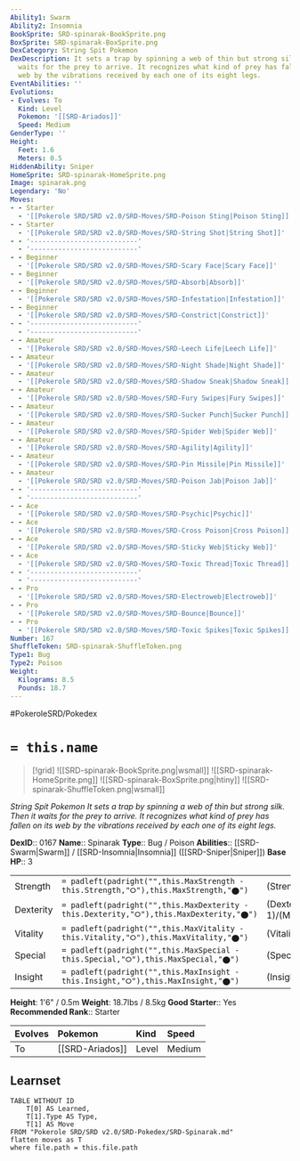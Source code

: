 ```yaml
---
Ability1: Swarm
Ability2: Insomnia
BookSprite: SRD-spinarak-BookSprite.png
BoxSprite: SRD-spinarak-BoxSprite.png
DexCategory: String Spit Pokemon
DexDescription: It sets a trap by spinning a web of thin but strong silk. Then it
  waits for the prey to arrive. It recognizes what kind of prey has fallen on its
  web by the vibrations received by each one of its eight legs.
EventAbilities: ''
Evolutions:
- Evolves: To
  Kind: Level
  Pokemon: '[[SRD-Ariados]]'
  Speed: Medium
GenderType: ''
Height:
  Feet: 1.6
  Meters: 0.5
HiddenAbility: Sniper
HomeSprite: SRD-spinarak-HomeSprite.png
Image: spinarak.png
Legendary: 'No'
Moves:
- - Starter
  - '[[Pokerole SRD/SRD v2.0/SRD-Moves/SRD-Poison Sting|Poison Sting]]'
- - Starter
  - '[[Pokerole SRD/SRD v2.0/SRD-Moves/SRD-String Shot|String Shot]]'
- - '---------------------------'
  - '---------------------------'
- - Beginner
  - '[[Pokerole SRD/SRD v2.0/SRD-Moves/SRD-Scary Face|Scary Face]]'
- - Beginner
  - '[[Pokerole SRD/SRD v2.0/SRD-Moves/SRD-Absorb|Absorb]]'
- - Beginner
  - '[[Pokerole SRD/SRD v2.0/SRD-Moves/SRD-Infestation|Infestation]]'
- - Beginner
  - '[[Pokerole SRD/SRD v2.0/SRD-Moves/SRD-Constrict|Constrict]]'
- - '---------------------------'
  - '---------------------------'
- - Amateur
  - '[[Pokerole SRD/SRD v2.0/SRD-Moves/SRD-Leech Life|Leech Life]]'
- - Amateur
  - '[[Pokerole SRD/SRD v2.0/SRD-Moves/SRD-Night Shade|Night Shade]]'
- - Amateur
  - '[[Pokerole SRD/SRD v2.0/SRD-Moves/SRD-Shadow Sneak|Shadow Sneak]]'
- - Amateur
  - '[[Pokerole SRD/SRD v2.0/SRD-Moves/SRD-Fury Swipes|Fury Swipes]]'
- - Amateur
  - '[[Pokerole SRD/SRD v2.0/SRD-Moves/SRD-Sucker Punch|Sucker Punch]]'
- - Amateur
  - '[[Pokerole SRD/SRD v2.0/SRD-Moves/SRD-Spider Web|Spider Web]]'
- - Amateur
  - '[[Pokerole SRD/SRD v2.0/SRD-Moves/SRD-Agility|Agility]]'
- - Amateur
  - '[[Pokerole SRD/SRD v2.0/SRD-Moves/SRD-Pin Missile|Pin Missile]]'
- - Amateur
  - '[[Pokerole SRD/SRD v2.0/SRD-Moves/SRD-Poison Jab|Poison Jab]]'
- - '---------------------------'
  - '---------------------------'
- - Ace
  - '[[Pokerole SRD/SRD v2.0/SRD-Moves/SRD-Psychic|Psychic]]'
- - Ace
  - '[[Pokerole SRD/SRD v2.0/SRD-Moves/SRD-Cross Poison|Cross Poison]]'
- - Ace
  - '[[Pokerole SRD/SRD v2.0/SRD-Moves/SRD-Sticky Web|Sticky Web]]'
- - Ace
  - '[[Pokerole SRD/SRD v2.0/SRD-Moves/SRD-Toxic Thread|Toxic Thread]]'
- - '---------------------------'
  - '---------------------------'
- - Pro
  - '[[Pokerole SRD/SRD v2.0/SRD-Moves/SRD-Electroweb|Electroweb]]'
- - Pro
  - '[[Pokerole SRD/SRD v2.0/SRD-Moves/SRD-Bounce|Bounce]]'
- - Pro
  - '[[Pokerole SRD/SRD v2.0/SRD-Moves/SRD-Toxic Spikes|Toxic Spikes]]'
Number: 167
ShuffleToken: SRD-spinarak-ShuffleToken.png
Type1: Bug
Type2: Poison
Weight:
  Kilograms: 8.5
  Pounds: 18.7
---
```


#PokeroleSRD/Pokedex

# `= this.name`

> [!grid]
> ![[SRD-spinarak-BookSprite.png|wsmall]]
> ![[SRD-spinarak-HomeSprite.png]]
> ![[SRD-spinarak-BoxSprite.png|htiny]]
> ![[SRD-spinarak-ShuffleToken.png|wsmall]]


*String Spit Pokemon*
*It sets a trap by spinning a web of thin but strong silk. Then it waits for the prey to arrive. It recognizes what kind of prey has fallen on its web by the vibrations received by each one of its eight legs.*

**DexID**:: 0167
**Name**:: Spinarak
**Type**:: Bug / Poison
**Abilities**:: [[SRD-Swarm|Swarm]] / [[SRD-Insomnia|Insomnia]] ([[SRD-Sniper|Sniper]])
**Base HP**:: 3

|           |                                                                                        |                                          |
| --------- | -------------------------------------------------------------------------------------- | ---------------------------------------- |
| Strength  | `= padleft(padright("",this.MaxStrength - this.Strength,"⭘"),this.MaxStrength,"⬤")`    | (Strength::2)/(MaxStrength::4)   |
| Dexterity | `= padleft(padright("",this.MaxDexterity - this.Dexterity,"⭘"),this.MaxDexterity,"⬤")` | (Dexterity:: 1)/(MaxDexterity::3) |
| Vitality  | `= padleft(padright("",this.MaxVitality - this.Vitality,"⭘"),this.MaxVitality,"⬤")`    | (Vitality::1)/(MaxVitality::3)   |
| Special   | `= padleft(padright("",this.MaxSpecial - this.Special,"⭘"),this.MaxSpecial,"⬤")`       | (Special::1)/(MaxSpecial::3)     |
| Insight   | `= padleft(padright("",this.MaxInsight - this.Insight,"⭘"),this.MaxInsight,"⬤")`       | (Insight::1)/(MaxInsight::3)     |

**Height**: 1'6" / 0.5m
**Weight**: 18.7lbs / 8.5kg
**Good Starter**:: Yes
**Recommended Rank**:: Starter

| Evolves   | Pokemon         | Kind   | Speed   |
|:----------|:----------------|:-------|:--------|
| To        | [[SRD-Ariados]] | Level  | Medium  |

## Learnset

```dataview
TABLE WITHOUT ID
    T[0] AS Learned,
    T[1].Type AS Type,
    T[1] AS Move
FROM "Pokerole SRD/SRD v2.0/SRD-Pokedex/SRD-Spinarak.md"
flatten moves as T
where file.path = this.file.path
```
